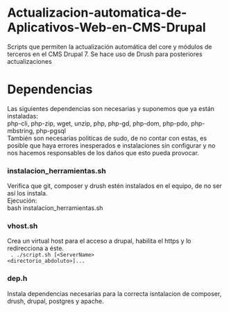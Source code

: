 # Actualizacion-automatica-de-Aplicativos-Web-en-CMS-Drupal
Scripts que permiten la actualización automática del core y módulos de terceros en el CMS Drupal 7. Se hace uso de Drush para posteriores actualizaciones  

# Dependencias  
Las siguientes dependencias son necesarias y suponemos que ya están instaladas:  
 php-cli, php-zip, wget, unzip, php, php-gd, php-dom, php-pdo, php-mbstring, php-pgsql  
 También son necesarias politicas de sudo, de no contar con estas, es posible que haya errores inesperados e instalaciones sin configurar y no nos hacemos responsables de los daños que esto pueda provocar.  
 
### instalacion_herramientas.sh  
Verifica que git, composer y drush estén instalados en el equipo, de no ser así los instala.  
Ejecución:  
bash instalacion_herramientas.sh  

### vhost.sh
Crea un virtual host para el acceso a drupal, habilita el https y lo redirecciona a éste. <br>
<code> . ./script.sh [\<ServerName> \<directorio_abdoluto>]... </code>

### dep.h
Instala dependencias necesarias para la correcta isntalacion de composer, drush, drupal, postgres y apache.
